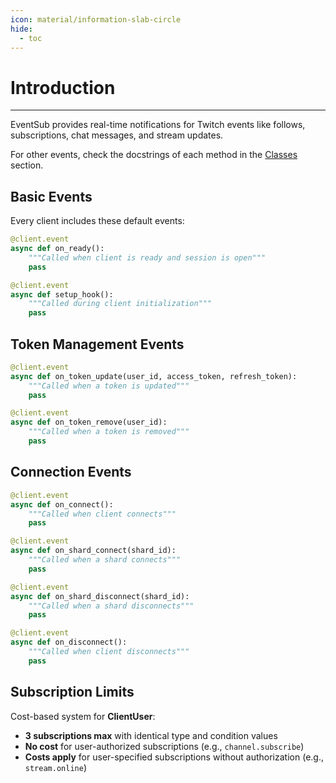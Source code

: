 ```yaml
---
icon: material/information-slab-circle
hide:
  - toc
---
```


# Introduction
___

EventSub provides real-time notifications for Twitch events like follows, subscriptions, chat messages, and stream updates.

For other events, check the docstrings of each method in the [Classes](classes.md) section.

## Basic Events

Every client includes these default events:

```python
@client.event
async def on_ready():
    """Called when client is ready and session is open"""
    pass

@client.event
async def setup_hook():
    """Called during client initialization"""
    pass
```

## Token Management Events

```python
@client.event
async def on_token_update(user_id, access_token, refresh_token):
    """Called when a token is updated"""
    pass

@client.event
async def on_token_remove(user_id):
    """Called when a token is removed"""
    pass
```

## Connection Events

```python
@client.event
async def on_connect():
    """Called when client connects"""
    pass

@client.event
async def on_shard_connect(shard_id):
    """Called when a shard connects"""
    pass

@client.event
async def on_shard_disconnect(shard_id):
    """Called when a shard disconnects"""
    pass

@client.event
async def on_disconnect():
    """Called when client disconnects"""
    pass
```

## Subscription Limits

Cost-based system for **ClientUser**:

* **3 subscriptions max** with identical type and condition values
* **No cost** for user-authorized subscriptions (e.g., `channel.subscribe`)  
* **Costs apply** for user-specified subscriptions without authorization (e.g., `stream.online`)
